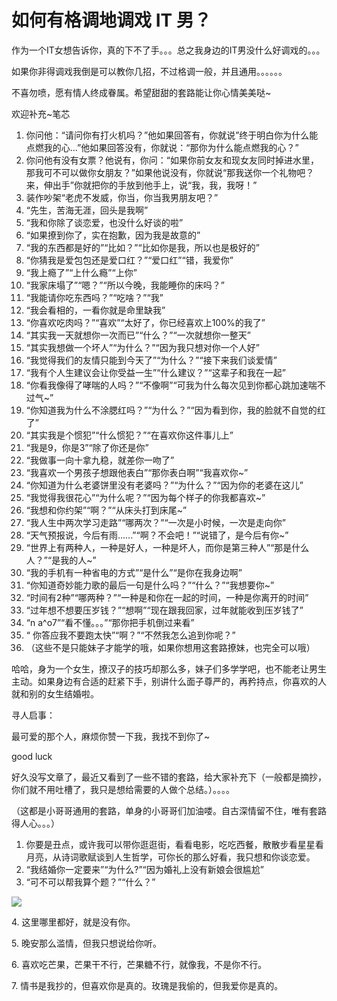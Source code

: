 # 如何有格调地调戏 IT 男？

作为一个IT女想告诉你，真的下不了手。。。总之我身边的IT男没什么好调戏的。。。

如果你非得调戏我倒是可以教你几招，不过格调一般，并且通用。。。。。。

不喜勿喷，愿有情人终成眷属。希望甜甜的套路能让你心情美美哒~

欢迎补充~笔芯

1.  你问他：“请问你有打火机吗？”他如果回答有，你就说”终于明白你为什么能点燃我的心...”他如果回答没有，你就说：“那你为什么能点燃我的心？”
2.  你问他有没有女票？他说有，你问：“如果你前女友和现女友同时掉进水里，那我可不可以做你女朋友？”如果他说没有，你就说“那我送你一个礼物吧？来，伸出手”你就把你的手放到他手上，说“我，我，我呀！”
3.  装作吵架“老虎不发威，你当，你当我男朋友吧？”
4.  “先生，苦海无涯，回头是我啊”
5.  “我和你除了谈恋爱，也没什么好谈的啦”
6.  “如果撩到你了，实在抱歉，因为我是故意的”
7.  “我的东西都是好的”“比如？”“比如你是我，所以也是极好的”
8.  “你猜我是爱包包还是爱口红？”“爱口红”“错，我爱你”
9.  “我上瘾了”“上什么瘾”“上你”
10.  “我家床塌了”“嗯？”“所以今晚，我能睡你的床吗？”
11.  “我能请你吃东西吗？”“吃啥？”“我”
12.  “我会看相的，一看你就是命里缺我”
13.  “你喜欢吃肉吗？”“喜欢”“太好了，你已经喜欢上100%的我了”
14.  “其实我一天就想你一次而已”“什么？”“一次就想你一整天”
15.  “其实我想做一个坏人”“为什么？”“因为我只想对你一个人好”
16.  “我觉得我们的友情只能到今天了”“为什么？”“接下来我们谈爱情”
17.  “我有个人生建议会让你受益一生”“什么建议？”“这辈子和我在一起”
18.  “你看我像得了哮喘的人吗？”“不像啊”“可我为什么每次见到你都心跳加速喘不过气~”
19.  “你知道我为什么不涂腮红吗？”“为什么？”“因为看到你，我的脸就不自觉的红了”
20.  “其实我是个惯犯”“什么惯犯？”“在喜欢你这件事儿上”
21.  “我是9，你是3”“除了你还是你”
22.  “我做事一向十拿九稳，就差你一吻了”
23.  “我喜欢一个男孩子想跟他表白”“那你表白啊”“我喜欢你~”
24.  “你知道为什么老婆饼里没有老婆吗？”“为什么？”“因为你的老婆在这儿”
25.  “我觉得我很花心”“为什么呢？”“因为每个样子的你我都喜欢~”
26.  “我想和你约架”“啊？”“从床头打到床尾~”
27.  “我人生中两次学习走路”“哪两次？”“一次是小时候，一次是走向你”
28.  “天气预报说，今后有雨......”“啊？不会吧！”“说错了，是今后有你~”
29.  “世界上有两种人，一种是好人，一种是坏人，而你是第三种人”“那是什么人？”“是我的人~”
30.  “我的手机有一种省电的方式”“是什么”“是你在我身边啊”
31.  “你知道奇妙能力歌的最后一句是什么吗？”“什么？”“我想要你~”
32.  “时间有2种”“哪两种？”“一种是和你在一起的时间，一种是你离开的时间”
33.  “过年想不想要压岁钱？”“想啊”“现在跟我回家，过年就能收到压岁钱了”
34.  “n a^o7”“看不懂。。。”“那你把手机倒过来看”
35.  “ 你答应我不要跑太快”“啊？”“不然我怎么追到你呢？”
36.  （这些不是只能妹子才能学的哦，如果你想用这套路撩妹，也完全可以哦）

哈哈，身为一个女生，撩汉子的技巧却那么多，妹子们多学学吧，也不能老让男生主动。如果身边有合适的赶紧下手，别讲什么面子尊严的，再矜持点，你喜欢的人就和别的女生结婚啦。

寻人启事：

最可爱的那个人，麻烦你赞一下我，我找不到你了~

good luck

好久没写文章了，最近又看到了一些不错的套路，给大家补充下（一般都是摘抄，你们就不用吐槽了，我只是想给需要的人做个总结。）。。。。

（这都是小哥哥通用的套路，单身的小哥哥们加油喽。自古深情留不住，唯有套路得人心。。。）

1.  你要是丑点，或许我可以带你逛逛街，看看电影，吃吃西餐，散散步看星星看月亮，从诗词歌赋谈到人生哲学，可你长的那么好看，我只想和你谈恋爱。
2.  “我结婚你一定要来”“为什么?”“因为婚礼上没有新娘会很尴尬”
3.  “可不可以帮我算个题？”“什么？”

![](https://pic1.zhimg.com/v2-b038856b8d60d5421e8a4ff528807dcc_b.jpg)

4\. 这里哪里都好，就是没有你。

5\. 晚安那么滥情，但我只想说给你听。

6\. 喜欢吃芒果，芒果干不行，芒果糖不行，就像我，不是你不行。

7\. 情书是我抄的，但喜欢你是真的。玫瑰是我偷的，但我爱你是真的。